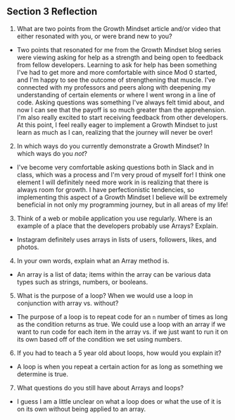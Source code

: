 ## Section 3 Reflection

1. What are two points from the Growth Mindset article and/or video that either resonated with you, or were brand new to you?
- Two points that resonated for me from the Growth Mindset blog series were viewing asking for help
as a strength and being open to feedback from fellow developers. Learning to ask for
help has been something I've had to get more and more comfortable with since Mod 0 started,
and I'm happy to see the outcome of strengthening that muscle. I've connected with my professors
and peers along with deepening my understanding of certain elements or where I went wrong in a line of code.
Asking questions was something I've always felt timid about, and now I can see that the
payoff is so much greater than the apprehension. I'm also really excited to start
receiving feedback from other developers. At this point, I feel really eager to implement
a Growth Mindset to just learn as much as I can, realizing that the journey will never be over!

2. In which ways do you currently demonstrate a Growth Mindset? In which ways do you _not_?
- I've become very comfortable asking questions both in Slack and in class, which was a process
and I'm very proud of myself for! I think one element I will definitely need more work in is
realizing that there is always room for growth. I have perfectionistic tendencies, so implementing
this aspect of a Growth Mindset I believe will be extremely beneficial in not only my programming
journey, but in all areas of my life!

3. Think of a web or mobile application you use regularly. Where is an example of a place that the developers probably use Arrays? Explain.
- Instagram definitely uses arrays in lists of users, followers, likes, and photos.

4. In your own words, explain what an Array method is.
- An array is a list of data; items within the array can be various data types such as strings, numbers, or booleans.

5. What is the purpose of a loop? When we would use a loop in conjunction with array vs. without?
- The purpose of a loop is to repeat code for an `n` number of times as long as the condition returns as true.
We could use a loop with an array if we want to run code for each item in the array vs. if we just
want to run it on its own based off of the condition we set using numbers.

6. If you had to teach a 5 year old about loops, how would you explain it?
- A loop is when you repeat a certain action for as long as something we determine is true.

7. What questions do you still have about Arrays and loops?
- I guess I am a little unclear on what a loop does or what the use of it is on its own without being applied to an array.
